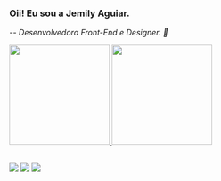 ###  Oii! Eu sou a Jemily Aguiar. 
-- *Desenvolvedora Front-End e Designer.  👾*

<div>
  <a href="https://github.com/JemilyAguiar">
  <img height="180em" src="https://github-readme-stats.vercel.app/api?username=JemilyAguiar&count_private=true&theme=tokyonight&show_icons=true"/>
  <img height="180em" src="https://github-readme-stats.vercel.app/api/top-langs/?username=JEmilyAguiar&hide_progress=true&theme=tokyonight"/>
</div>
  
 ##
<div>
<a href="https://instagram.com/j.aguiar_portfolio" target="_blank"><img src="https://img.shields.io/badge/-Instagram-%23E4405F?style=for-the-badge&logo=instagram&logoColor=white" target="_blank"></a>
<a href="https://www.linkedin.com/in/jemily-aguiar-a44526259/" target="_blank"><img src="https://img.shields.io/badge/-LinkedIn-%230077B5?style=for-the-badge&logo=linkedin&logoColor=white" target="_blank"></a> 
<a href = "mailto:j.aguiar2418@gmail.com"><img src="https://img.shields.io/badge/-Gmail-%23333?style=for-the-badge&logo=gmail&logoColor=white" target="_blank"></a>
</div>


